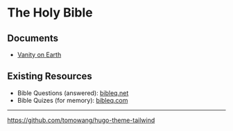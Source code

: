 # The Holy Bible

## Documents
- [Vanity on Earth](documents/vanity.md)

## Existing Resources
- Bible Questions (answered): [bibleq.net](https://bibleq.net/)
- Bible Quizes (for memory): [bibleq.com](https://bibleq.com/)

---
https://github.com/tomowang/hugo-theme-tailwind
